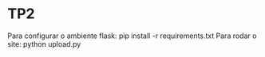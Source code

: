 # TP2
Para configurar o ambiente flask: pip install -r requirements.txt
Para rodar o site: python upload.py